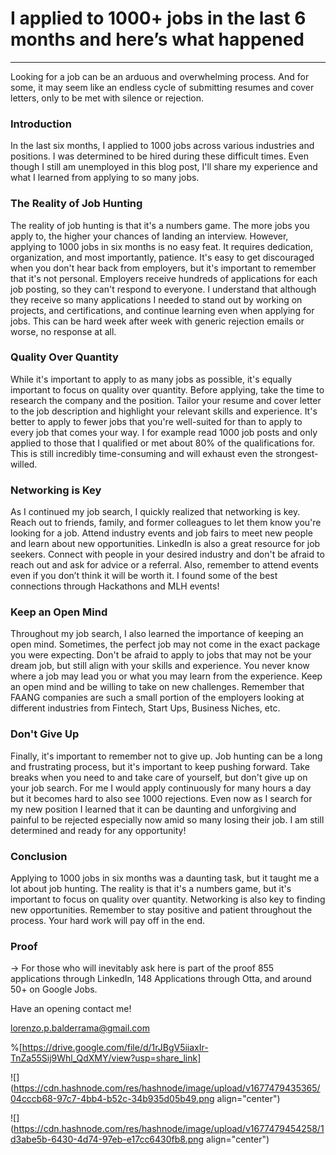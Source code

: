 # I applied to 1000+ jobs in the last 6 months and here’s what happened

---

Looking for a job can be an arduous and overwhelming process. And for some, it may seem like an endless cycle of submitting resumes and cover letters, only to be met with silence or rejection.

### Introduction

In the last six months, I applied to 1000 jobs across various industries and positions. I was determined to be hired during these difficult times. Even though I still am unemployed in this blog post, I'll share my experience and what I learned from applying to so many jobs.

### The Reality of Job Hunting

The reality of job hunting is that it's a numbers game. The more jobs you apply to, the higher your chances of landing an interview. However, applying to 1000 jobs in six months is no easy feat. It requires dedication, organization, and most importantly, patience. It's easy to get discouraged when you don't hear back from employers, but it's important to remember that it's not personal. Employers receive hundreds of applications for each job posting, so they can't respond to everyone. I understand that although they receive so many applications I needed to stand out by working on projects, and certifications, and continue learning even when applying for jobs. This can be hard week after week with generic rejection emails or worse, no response at all.

### Quality Over Quantity

While it's important to apply to as many jobs as possible, it's equally important to focus on quality over quantity. Before applying, take the time to research the company and the position. Tailor your resume and cover letter to the job description and highlight your relevant skills and experience. It's better to apply to fewer jobs that you're well-suited for than to apply to every job that comes your way. I for example read 1000 job posts and only applied to those that I qualified or met about 80% of the qualifications for. This is still incredibly time-consuming and will exhaust even the strongest-willed.

### Networking is Key

As I continued my job search, I quickly realized that networking is key. Reach out to friends, family, and former colleagues to let them know you're looking for a job. Attend industry events and job fairs to meet new people and learn about new opportunities. LinkedIn is also a great resource for job seekers. Connect with people in your desired industry and don't be afraid to reach out and ask for advice or a referral. Also, remember to attend events even if you don’t think it will be worth it. I found some of the best connections through Hackathons and MLH events!

### Keep an Open Mind

Throughout my job search, I also learned the importance of keeping an open mind. Sometimes, the perfect job may not come in the exact package you were expecting. Don't be afraid to apply to jobs that may not be your dream job, but still align with your skills and experience. You never know where a job may lead you or what you may learn from the experience. Keep an open mind and be willing to take on new challenges. Remember that FAANG companies are such a small portion of the employers looking at different industries from Fintech, Start Ups, Business Niches, etc.

### Don't Give Up

Finally, it's important to remember not to give up. Job hunting can be a long and frustrating process, but it's important to keep pushing forward. Take breaks when you need to and take care of yourself, but don't give up on your job search. For me I would apply continuously for many hours a day but it becomes hard to also see 1000 rejections. Even now as I search for my new position I learned that it can be daunting and unforgiving and painful to be rejected especially now amid so many losing their job. I am still determined and ready for any opportunity!

### Conclusion

Applying to 1000 jobs in six months was a daunting task, but it taught me a lot about job hunting. The reality is that it's a numbers game, but it's important to focus on quality over quantity. Networking is also key to finding new opportunities. Remember to stay positive and patient throughout the process. Your hard work will pay off in the end.

### Proof

\-&gt; For those who will inevitably ask here is part of the proof 855 applications through LinkedIn, 148 Applications through Otta, and around 50+ on Google Jobs.

Have an opening contact me!

lorenzo.p.balderrama@gmail.com

%[https://drive.google.com/file/d/1rJBgV5iiaxIr-TnZa55Sij9Whl_QdXMY/view?usp=share_link] 

![](https://cdn.hashnode.com/res/hashnode/image/upload/v1677479435365/04cccb68-97c7-4bb4-b52c-34b935d05b49.png align="center")

![](https://cdn.hashnode.com/res/hashnode/image/upload/v1677479454258/1d3abe5b-6430-4d74-97eb-e17cc6430fb8.png align="center")